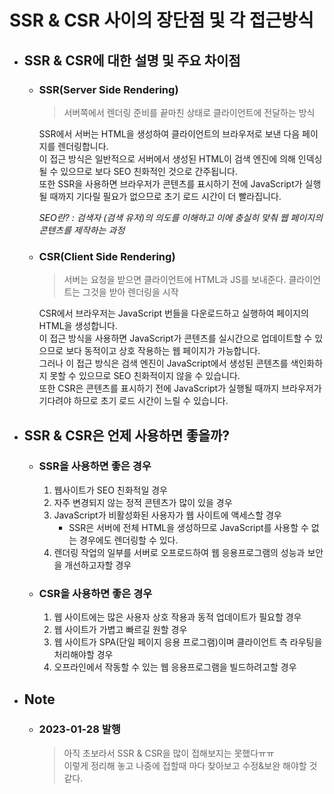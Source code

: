 # **SSR & CSR 사이의 장단점 및 각 접근방식**

- ## SSR & CSR에 대한 설명 및 주요 차이점

    - ### SSR(Server Side Rendering)
        > 서버쪽에서 렌더링 준비를 끝마친 상태로 클라이언트에 전달하는 방식


        SSR에서 서버는 HTML을 생성하여 클라이언트의 브라우저로 보낸 다음 페이지를 렌더링합니다.  
        이 접근 방식은 일반적으로 서버에서 생성된 HTML이 검색 엔진에 의해 인덱싱될 수 있으므로 보다 SEO 친화적인 것으로 간주됩니다.  
        또한 SSR을 사용하면 브라우저가 콘텐츠를 표시하기 전에 JavaScript가 실행될 때까지 기다릴 필요가 없으므로 초기 로드 시간이 더 빨라집니다.


         _SEO란? : 검색자 (검색 유저)의 의도를 이해하고 이에 충실히 맞춰 웹 페이지의 콘텐츠를 제작하는 과정_

    - ### CSR(Client Side Rendering)

        > 서버는 요청을 받으면 클라이언트에 HTML과 JS를 보내준다. 클라이언트는 그것을 받아 렌더링을 시작

        CSR에서 브라우저는 JavaScript 번들을 다운로드하고 실행하여 페이지의 HTML을 생성합니다.  
        이 접근 방식을 사용하면 JavaScript가 콘텐츠를 실시간으로 업데이트할 수 있으므로 보다 동적이고 상호 작용하는 웹 페이지가 가능합니다.  
        그러나 이 접근 방식은 검색 엔진이 JavaScript에서 생성된 콘텐츠를 색인화하지 못할 수 있으므로 SEO 친화적이지 않을 수 있습니다.  
        또한 CSR은 콘텐츠를 표시하기 전에 JavaScript가 실행될 때까지 브라우저가 기다려야 하므로 초기 로드 시간이 느릴 수 있습니다.

- ## SSR & CSR은 언제 사용하면 좋을까?

    - ### SSR을 사용하면 좋은 경우

        1. 웹사이트가 SEO 친화적일 경우 
        2. 자주 변경되지 않는 정적 콘텐츠가 많이 있을 경우
        3. JavaScript가 비활성화된 사용자가 웹 사이트에 액세스할 경우
            - SSR은 서버에 전체 HTML을 생성하므로 JavaScript를 사용할 수 없는 경우에도 렌더링할 수 있다.
        4. 렌더링 작업의 일부를 서버로 오프로드하여 웹 응용프로그램의 성능과 보안을 개선하고자할 경우

    - ### CSR을 사용하면 좋은 경우

        1. 웹 사이트에는 많은 사용자 상호 작용과 동적 업데이트가 필요할 경우
        2. 웹 사이트가 가볍고 빠르길 원할 경우
        3. 웹 사이트가 SPA(단일 페이지 응용 프로그램)이며 클라이언트 측 라우팅을 처리해야할 경우
        4. 오프라인에서 작동할 수 있는 웹 응용프로그램을 빌드하려고할 경우

- ## Note

    - ### 2023-01-28 발행  
        >아직 초보라서 SSR & CSR을 많이 접해보지는 못했다ㅠㅠ  
        이렇게 정리해 놓고 나중에 접할때 마다 찾아보고 수정&보완 해야할 것 같다.
